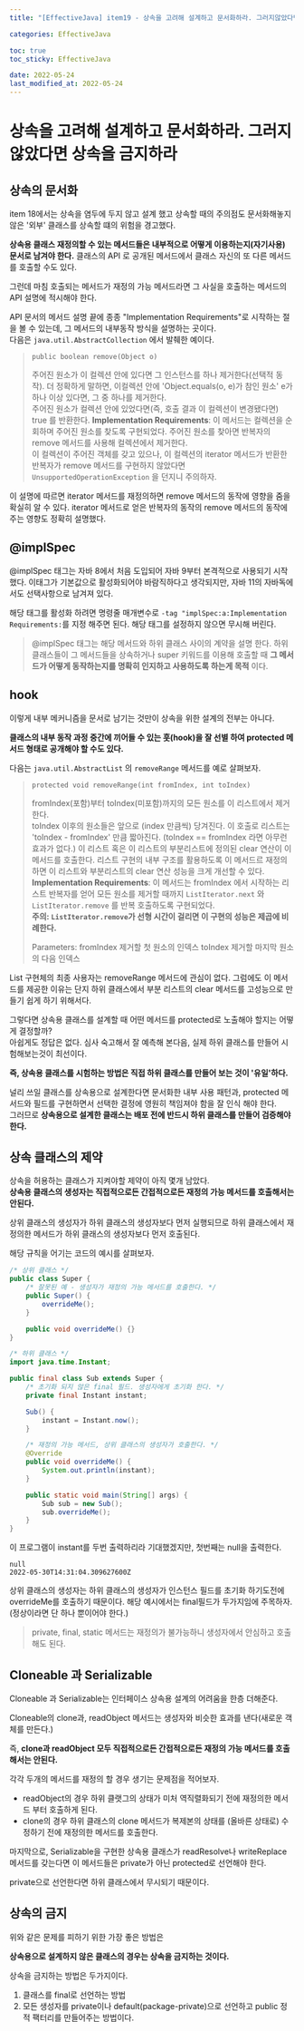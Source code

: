 ```yaml
---
title: "[EffectiveJava] item19 - 상속을 고려해 설계하고 문서화하라. 그러지않았다면 상속을 금지하라"

categories: EffectiveJava

toc: true
toc_sticky: EffectiveJava

date: 2022-05-24
last_modified_at: 2022-05-24
---
```


# 상속을 고려해 설계하고 문서화하라. 그러지않았다면 상속을 금지하라

## 상속의 문서화

item 18에서는 상속을 염두에 두지 않고 설계 했고 상속할 때의 주의점도 문서화해놓지 않은 '외부' 클래스를 상속할 떄의 위험을 경고했다.

**상속용 클래스 재정의할 수 있는 메서드들은 내부적으로 어떻게 이용하는지(자기사용) 문서로 남겨야 한다.** 클래스의 API 로 공개된 메서드에서 클래스 자신의 또 다른 메서드를 호출할 수도 있다.

그런데 마침 호출되는 메서드가 재정의 가능 메서드라면 그 사실을 호출하는 메서드의 API 설명에 적시해야 한다.

API 문서의 메서드 설명 끝에 종종 "Implementation Requirements"로 시작하는 절을 볼 수 있는데, 그 메서드의 내부동작 방식을 설명하는 곳이다.  
다음은 `java.util.AbstractCollection` 에서 발췌한 예이다.

> `public boolean remove(Object o)`
> 
> 주어진 원소가 이 컬렉션 안에 있다면 그 인스턴스를 하나 제거한다(선택적 동작). 더 정확하게 말하면, 이컬렉션 안에 'Object.equals(o, e)가 참인 원소' e가 하나 이상 있다면, 그 중 하나를 제거한다.  
> 주어진 원소가 컬렉션 안에 있었다면(즉, 호출 결과 이 컬렉션이 변경됐다면) true 를 반환한다.
>   **Implementation Requirements**: 이 메서드는 컬렉션을 순회하며 주어진 원소를 찾도록 구현되었다. 주어진 원소를 찾아면 반복자의 remove 메서드를 사용해 컬렉션에서 제거한다.  
> 이 컬렉션이 주어진 객체를 갖고 있으나, 이 컬렉션의 iterator 메서드가 반환한 반복자가 remove 메서드를 구현하지 않았다면 `UnsupportedOperationException` 을 던지니 주의하자. 

이 설명에 따르면 iterator 메서드를 재정의하면 remove 메서드의 동작에 영향을 줌을 확실히 알 수 있다. iterator 메서드로 얻은 반복자의 동작의 remove 메서드의 동작에 주는 영향도 정확히 설명했다.

## @implSpec

@implSpec 태그는 자바 8에서 처음 도입되어 자바 9부터 본격적으로 사용되기 시작했다. 이태그가 기본값으로 활성화되어야 바람직하다고 생각되지만, 자바 11의 자바독에서도 선택사항으로 남겨져 있다.

해당 태그를 활성화 하려면 명령줄 매개변수로 `-tag "implSpec:a:Implementation Requirements:`를 지정 해주면 된다. 해당 태그를 설정하지 않으면 무시해 버린다.

> @implSpec 태그는 해당 메서드와 하위 클래스 사이의 계약을 설명 한다.
> 하위 클래스들이 그 메서드들을 상속하거나 super 키워드를 이용해 호출할 때 **그 메서드가 어떻게 동작하는지를 명확히 인지하고 사용하도록 하는게 목적** 이다.

## hook

이렇게 내부 메커니즘을 문서로 남기는 것만이 상속을 위한 설계의 전부는 아니다.

**클래스의 내부 동작 과정 중간에 끼어들 수 있는 훗(hook)을 잘 선별 하여 protected 메서드 형태로 공개해야 할 수도 있다.**

다음는 `java.util.AbstractList` 의 `removeRange` 메서드를 예로 살펴보자.

> `protected void removeRange(int fromIndex, int toIndex)`
> 
> fromIndex(포함)부터 toIndex(미포함)까지의 모든 원소를 이 리스트에서 제거한다.  
> toIndex 이후의 원소들은 앞으로 (index 만큼씩) 당겨진다. 이 호출로 리스트는 'toIndex - fromIndex' 만큼 짧아진다. (toIndex == fromIndex 라면 아무런 효과가 없다.)
> 이 리스트 혹은 이 리스트의 부분리스트에 정의된 clear 연산이 이 메서드를 호출한다. 리스트 구현의 내부 구조를 활용하도록 이 메서드르 재정의하면 이 리스트와 부분리스트의 clear 연산 성능을 크게 개선할 수 있다.
>   **Implementation Requirements**: 이 메서드는 fromIndex 에서 시작하는 리스트 반복자를 얻어 모든 원소를 제거할 때까지 `ListIterator.next` 와 `ListIterator.remove` 를 반복 호출하도록 구현되었다.  
> **주의: `ListIterator.remove`가 선형 시간이 걸리면 이 구현의 성능은 제곱에 비례한다.**
> 
> Parameters:
>   fromIndex   제거할 첫 원소의 인덱스
>   toIndex     제거할 마지막 원소의 다음 인덱스

List 구현체의 최종 사용자는 removeRange 메서드에 관심이 없다. 그럼에도 이 메서드를 제공한 이유는 단지 하위 클래스에서 부분 리스트의 clear 메서드를 고성능으로 만들기 쉽게 하기 위해서다.

그렇다면 상속용 클래스를 설계할 때 어떤 메서드를 protected로 노출해야 할지는 어떻게 결정할까?  
아쉽게도 정답은 없다. 심사 숙고해서 잘 예측해 본다음, 실제 하위 클래스를 만들어 시험해보는것이 최선이다.

**즉, 상속용 클래스를 시험하는 방법은 직접 하위 클래스를 만들어 보는 것이 '유일'하다.**

널리 쓰일 클래스를 상속용으로 설계한다면 문서화한 내부 사용 패턴과, protected 메서드와 필드를 구현하면서 선택한 결정에 영원히 책임져야 함을 잘 인식 해야 한다.  
그러므로 **상속용으로 설계한 클래스는 배포 전에 반드시 하위 클래스를 만들어 검증해야 한다.**

## 상속 클래스의 제약

상속을 허용하는 클래스가 지켜야할 제약이 아직 몇개 남았다.  
**상속용 클래스의 생성자는 직접적으로든 간접적으로든 재정의 가능 메서드를 호출해서는 안된다.**  

상위 클래스의 생성자가 하위 클래스의 생성자보다 먼저 실행되므로 하위 클래스에서 재정의한 메서드가 하위 클래스의 생성자보다 먼저 호출된다. 

해당 규칙을 어기는 코드의 예시를 살펴보자.

```java
/* 상위 클래스 */
public class Super {
    /* 잘못된 예 - 생성자가 재정의 가능 메서드를 호출한다. */
    public Super() {
        overrideMe();
    }

    public void overrideMe() {}
}
```
```java
/* 하위 클래스 */
import java.time.Instant;

public final class Sub extends Super {
    /* 초기화 되지 않은 final 필드. 생성자에게 초기화 한다. */
    private final Instant instant;

    Sub() {
        instant = Instant.now();
    }

    /* 재정의 가능 메서드, 상위 클래스의 생성자가 호출한다. */
    @Override
    public void overrideMe() {
        System.out.println(instant);
    }

    public static void main(String[] args) {
        Sub sub = new Sub();
        sub.overrideMe();
    }
}
```

이 프로그램이 instant를 두번 출력하리라 기대했겠지만, 첫번째는 null을 출력한다.  

```shell
null
2022-05-30T14:31:04.309627600Z
```

상위 클래스의 생성자는  하위 클래스의 생성자가 인스턴스 필드를 초기화 하기도전에 overrideMe를 호출하기 때문이다. 해당 예시에서는 final필드가 두가지임에 주목하자. (정상이라면 단 하나 뿐이어야 한다.)

> private, final, static 메서드는 재정의가 불가능하니 생성자에서 안심하고 호출해도 된다.

## Cloneable 과 Serializable

Cloneable 과 Serializable는 인터페이스 상속용 설계의 어려움을 한층 더해준다. 

Cloneable의 clone과, readObject 메서드는 생성자와 비슷한 효과를 낸다(새로운 객체를 만든다.)

즉, **clone과 readObject 모두 직접적으로든 간접적으로든 재정의 가능 메서드를 호출해서는 안된다.**

각각 두개의 메서드를 재정의 할 경우 생기는 문제점을 적어보자.

- readObject의 경우 하위 클랫그의 상태가 미처 역직렬화되기 전에 재정의한 메서드 부터 호출하게 된다.
- clone의 경우 하위 클래스의 clone 메서드가 복제본의 상태를 (올바른 상태로) 수정하기 전에 재정의한 메서드를 호출한다.

마지막으로, Serializable을 구현한 상속용 클래스가 readResolve나 writeReplace 메서드를 갖는다면 이 메서드들은 private가 아닌 protected로 선언해야 한다.

private으로 선언한다면 하위 클래스에서 무시되기 때문이다.

## 상속의 금지

위와 같은 문제를 피하기 위한 가장 좋은 방법은

**상속용으로 설계하지 않은 클래스의 경우는 상속을 금지하는 것이다.**

상속을 금지하는 방법은 두가지이다.

1. 클래스를 final로 선언하는 방법
2. 모든 생성자를 private이나 default(package-private)으로 선언하고 public 정적 팩터리를 만들어주는 방법이다.













